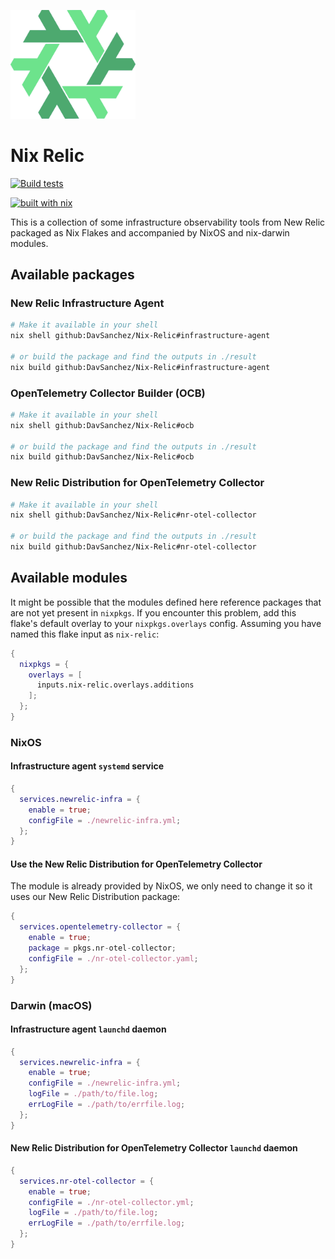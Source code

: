 
[<img src="./nix-relic.png" alt="logo" width="200">](https://github.com/DavSanchez/Nix-Relic)

# Nix Relic

[![Build tests](https://github.com/DavSanchez/Nix-Relic/actions/workflows/build.yaml/badge.svg)](https://github.com/DavSanchez/Nix-Relic/actions/workflows/build.yaml)

[![built with nix](https://builtwithnix.org/badge.svg)](https://builtwithnix.org)

This is a collection of some infrastructure observability tools from New Relic packaged as Nix Flakes and accompanied by NixOS and nix-darwin modules.

## Available packages

### New Relic Infrastructure Agent

```sh
# Make it available in your shell
nix shell github:DavSanchez/Nix-Relic#infrastructure-agent

# or build the package and find the outputs in ./result
nix build github:DavSanchez/Nix-Relic#infrastructure-agent
```

### OpenTelemetry Collector Builder (OCB)

```sh
# Make it available in your shell
nix shell github:DavSanchez/Nix-Relic#ocb

# or build the package and find the outputs in ./result
nix build github:DavSanchez/Nix-Relic#ocb
```

### New Relic Distribution for OpenTelemetry Collector

```sh
# Make it available in your shell
nix shell github:DavSanchez/Nix-Relic#nr-otel-collector

# or build the package and find the outputs in ./result
nix build github:DavSanchez/Nix-Relic#nr-otel-collector
```

## Available modules

It might be possible that the modules defined here reference packages that are not yet present in `nixpkgs`. If you encounter this problem, add this flake's default overlay to your `nixpkgs.overlays` config. Assuming you have named this flake input as `nix-relic`:

```nix
{
  nixpkgs = {
    overlays = [
      inputs.nix-relic.overlays.additions
    ];
  };
}
```

### NixOS

#### Infrastructure agent `systemd` service

```nix
{
  services.newrelic-infra = {
    enable = true;
    configFile = ./newrelic-infra.yml;
  };
}
```

#### Use the New Relic Distribution for OpenTelemetry Collector

The module is already provided by NixOS, we only need to change it so it uses our New Relic Distribution package:

```nix
{
  services.opentelemetry-collector = {
    enable = true;
    package = pkgs.nr-otel-collector;
    configFile = ./nr-otel-collector.yaml;
  };
}
```

### Darwin (macOS)

#### Infrastructure agent `launchd` daemon

```nix
{
  services.newrelic-infra = {
    enable = true;
    configFile = ./newrelic-infra.yml; 
    logFile = ./path/to/file.log;
    errLogFile = ./path/to/errfile.log;
  };
}
```


#### New Relic Distribution for OpenTelemetry Collector `launchd` daemon

```nix
{
  services.nr-otel-collector = {
    enable = true;
    configFile = ./nr-otel-collector.yml; 
    logFile = ./path/to/file.log;
    errLogFile = ./path/to/errfile.log;
  };
}
```

